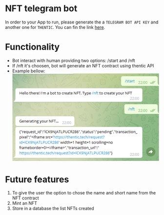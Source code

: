 # NFT telegram bot

In order to your App to run, please generate the a `TELEGRAM BOT API KEY` and another one for `THENTIC`. You can fin the link [here](https://thentic.gitbook.io/api-docs/).

# Functionality

- Bot interact with human providing two options: /start and /nft
- If /nft it's choosen, bot will generate an NFT contract using thentic API
- Example bellow:
  ![image](./bot-screenshot.PNG)

# Future features

1. To give the user the option to chose the name and short name from the NFT contract
2. Mint an NFT
3. Store in a database the list NFTs created
